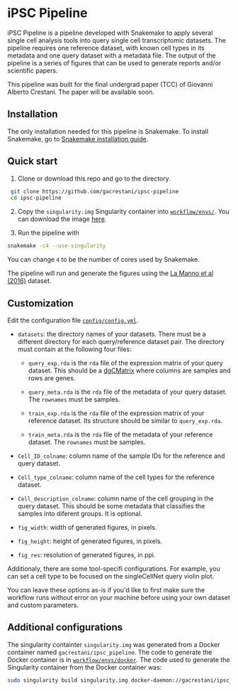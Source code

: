 # iPSC Pipeline

iPSC Pipeline is a pipeline developed with Snakemake to apply several single cell analysis tools into query single cell transcriptomic datasets. The pipeline requires one  reference dataset, with known cell types in its metadata and one query dataset with a metadata file. The output of the pipeline is a series of figures that can be used to generate reports and/or scientific papers.

This pipeline was built for the final undergrad paper (TCC) of Giovanni Alberto Crestani. The paper will be available soon.

## Installation

The only installation needed for this pipeline is Snakemake. To install Snakemake, go to [Snakemake installation guide](https://snakemake.readthedocs.io/en/stable/getting_started/installation.html).

## Quick start

1. Clone or download this repo and go to the directory.

``` sh
 git clone https://github.com/gacrestani/ipsc-pipeline
 cd ipsc-pipeline
 ```

2. Copy the `singularity.img` Singularity container into [`workflow/envs/`](workflow/envs). You can download the image [here](https://www.dropbox.com/s/680doaawgn7avdb/singularity.img?dl=0).

3. Run the pipeline with
``` sh
snakemake -c4 --use-singularity
```
You can change `4` to be the number of cores used by Snakemake.

The pipeline will run and generate the figures using the [La Manno et al (2016)](https://pubmed.ncbi.nlm.nih.gov/27716510/) dataset.


## Customization

Edit the configuration file [`config/config.yml`](config/config.yml).

  - `datasets`: the directory names of your datasets. There must be a different directory for each query/reference dataset pair. The directory must contain at the following four files:

    - `query_exp.rda` is the `rda` file of the expression matrix of your query dataset. This should be a [dgCMatrix](https://cran.r-project.org/web/packages/Matrix/Matrix.pdf) where columns are samples and rows are genes.

    - `query_meta.rda` is the `rda` file of the metadata of your query dataset. The `rownames` must be samples.

    - `train_exp.rda` is the `rda` file of the expression matrix of your reference dataset. Its structure should be similar to `query_exp.rda`.

    - `train_meta.rda` is the `rda` file of the metadata of your reference dataset. The `rownames` must be samples.

  - `Cell_ID_colname`: column name of the sample IDs for the reference and query dataset.
  - `Cell_type_colname`: column name of the cell types for the reference dataset.
  - `Cell_description_colname`: column name of the cell grouping in the query dataset. This should be some metadata that classifies the samples into diferent groups. It is optional.
  - `fig_width`: width of generated figures, in pixels.
  - `fig_height`: height of generated figures, in pixels.
  - `fig_res`: resolution of generated figures, in ppi.

Additionaly, there are some tool-specifi configurations. For example, you can set a cell type to be focused on the singleCellNet query violin plot.

You can leave these options as-is if you'd like to first make sure the workflow runs without error on your machine before using your own dataset and custom parameters.

## Additional configurations

The singularity containter `singularity.img` was generated from a Docker container named `gacrestani/ipsc_pipeline`. The code to generate the Docker container is in [`workflow/envs/docker`](workflow/envs/docker). The code used to generate the Singularity container from the Docker container was:
```sh
sudo singularity build singularity.img docker-daemon://gacrestani/ipsc_pipeline:latest
```
